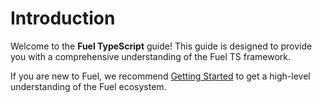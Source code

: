 # Introduction

Welcome to the **Fuel TypeScript** guide! This guide is designed to provide you with a comprehensive understanding of the Fuel TS framework.

If you are new to Fuel, we recommend [Getting Started](./getting-started.md) to get a high-level understanding of the Fuel ecosystem.